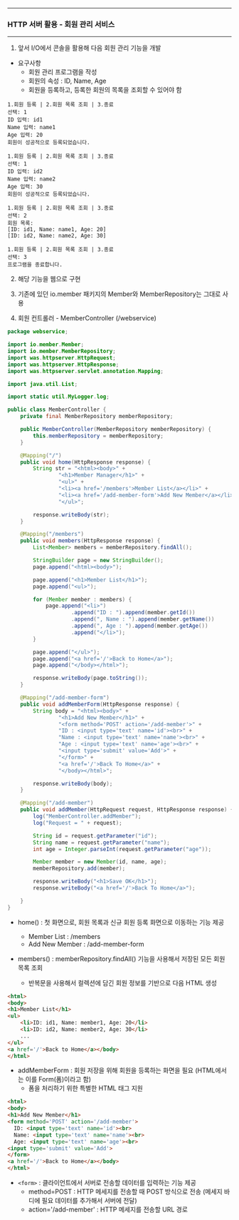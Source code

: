 -----
### HTTP 서버 활용 - 회원 관리 서비스
-----
1. 앞서 I/O에서 콘솔을 활용해 다음 회원 관리 기능을 개발
  - 요구사항
    + 회원 관리 프로그램을 작성
    + 회원의 속성 : ID, Name, Age
    + 회원을 등록하고, 등록한 회원의 목록을 조회할 수 있어야 함
```
1.회원 등록 | 2.회원 목록 조회 | 3.종료
선택: 1
ID 입력: id1
Name 입력: name1
Age 입력: 20
회원이 성공적으로 등록되었습니다.

1.회원 등록 | 2.회원 목록 조회 | 3.종료
선택: 1
ID 입력: id2
Name 입력: name2
Age 입력: 30
회원이 성공적으로 등록되었습니다.

1.회원 등록 | 2.회원 목록 조회 | 3.종료
선택: 2
회원 목록:
[ID: id1, Name: name1, Age: 20]
[ID: id2, Name: name2, Age: 30]

1.회원 등록 | 2.회원 목록 조회 | 3.종료
선택: 3
프로그램을 종료합니다.
```

2. 해당 기능을 웹으로 구현
3. 기존에 있던 io.member 패키지의 Member와 MemberRepository는 그대로 사용

4. 회원 컨트롤러 - MemberController (/webservice)
```java
package webservice;

import io.member.Member;
import io.member.MemberRepository;
import was.httpserver.HttpRequest;
import was.httpserver.HttpResponse;
import was.httpserver.servlet.annotation.Mapping;

import java.util.List;

import static util.MyLogger.log;

public class MemberController {
    private final MemberRepository memberRepository;

    public MemberController(MemberRepository memberRepository) {
        this.memberRepository = memberRepository;
    }

    @Mapping("/")
    public void home(HttpResponse response) {
        String str = "<html><body>" +
                "<h1>Member Manager</h1>" +
                "<ul>" +
                "<li><a href='/members'>Member List</a></li>" +
                "<li><a href='/add-member-form'>Add New Member</a></li>" +
                "</ul>";

        response.writeBody(str);
    }

    @Mapping("/members")
    public void members(HttpResponse response) {
        List<Member> members = memberRepository.findAll();

        StringBuilder page = new StringBuilder();
        page.append("<html><body>");

        page.append("<h1>Member List</h1>");
        page.append("<ul>");

        for (Member member : members) {
            page.append("<li>")
                    .append("ID : ").append(member.getId())
                    .append(", Name : ").append(member.getName())
                    .append(", Age : ").append(member.getAge())
                    .append("</li>");
        }

        page.append("</ul>");
        page.append("<a href='/'>Back to Home</a>");
        page.append("</body></html>");

        response.writeBody(page.toString());
    }

    @Mapping("/add-member-form")
    public void addMemberForm(HttpResponse response) {
        String body = "<html><body>" +
                "<h1>Add New Member</h1>" +
                "<form method='POST' action='/add-member'>" +
                "ID : <input type='text' name='id'><br>" +
                "Name : <input type='text' name='name'><br>" +
                "Age : <input type='text' name='age'><br>" +
                "<input type='submit' value='Add'>" +
                "</form>" +
                "<a href='/'>Back To Home</a>" +
                "</body></html>";

        response.writeBody(body);
    }

    @Mapping("/add-member")
    public void addMember(HttpRequest request, HttpResponse response) {
        log("MemberController.addMember");
        log("Request = " + request);

        String id = request.getParameter("id");
        String name = request.getParameter("name");
        int age = Integer.parseInt(request.getParameter("age"));

        Member member = new Member(id, name, age);
        memberRepository.add(member);

        response.writeBody("<h1>Save OK</h1>");
        response.writeBody("<a href='/'>Back To Home</a>");

    }
}
```
  - home() : 첫 화면으로, 회원 목록과 신규 회원 등록 화면으로 이동하는 기능 제공
    + Member List : /members
    + Add New Member : /add-member-form

  - members() : memberRepository.findAll() 기능을 사용해서 저장된 모든 회원 목록 조회
    + 반복문을 사용해서 컬렉션에 담긴 회원 정보를 기반으로 다음 HTML 생성
```html
<html>
<body>
<h1>Member List</h1>
<ul>
    <li>ID: id1, Name: member1, Age: 20</li>
    <li>ID: id2, Name: member2, Age: 30</li>
    ...
</ul>
<a href='/'>Back to Home</a></body>
</html>
```

  - addMemberForm : 회원 저장을 위해 회원을 등록하는 화면을 필요 (HTML에서는 이를 Form(폼)이라고 함)
    + 폼을 처리하기 위한 특별한 HTML 태그 지원
```html
<html>
<body>
<h1>Add New Member</h1>
<form method='POST' action='/add-member'>
  ID: <input type='text' name='id'><br>
  Name: <input type='text' name='name'><br>
  Age: <input type='text' name='age'><br>
<input type='submit' value='Add'>
</form>
<a href='/'>Back to Home</a></body>
</html>
```
  + ```<form>``` : 클라이언트에서 서버로 전송할 데이터를 입력하는 기능 제공
    * method=POST : HTTP 메세지를 전송할 때 POST 방식으로 전송 (메세지 바디에 필요 데이터를 추가해서 서버에 전달)
    * action='/add-member' : HTTP 메세지를 전송할 URL 경로
